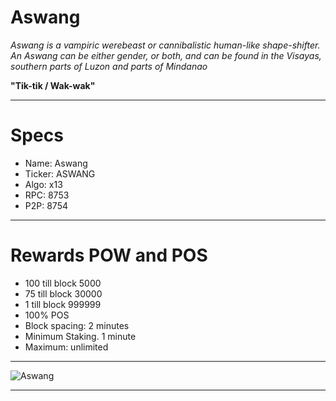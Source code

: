 Aswang
============

*Aswang is a vampiric werebeast or cannibalistic human-like shape-shifter. An Aswang can be either gender, or both, and can be found in the Visayas, southern parts of Luzon and parts of Mindanao*

**"Tik-tik / Wak-wak"**

------


Specs
============

- Name: Aswang 
- Ticker: ASWANG
- Algo: x13
- RPC: 8753
- P2P: 8754


------


Rewards POW and POS
============

- 100 till block 5000
- 75 till block 30000
- 1 till block 999999
- 100% POS
- Block spacing: 2 minutes
- Minimum Staking. 1 minute
- Maximum: unlimited


------


![Aswang](https://cdn.pbrd.co/images/H7b3SGv.png)


-----


